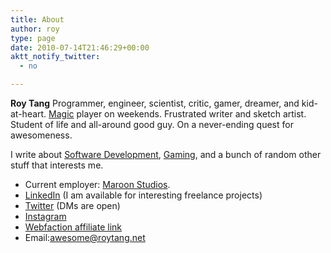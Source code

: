 ```yaml
---
title: About
author: roy
type: page
date: 2010-07-14T21:46:29+00:00
aktt_notify_twitter:
  - no

---
```

**Roy Tang** Programmer, engineer, scientist, critic, gamer, dreamer, and kid-at-heart. [Magic][1] player on weekends. Frustrated writer and sketch artist. Student of life and all-around good guy. On a never-ending quest for awesomeness.

I write about [Software Development][2], [Gaming][3], and a bunch of random other stuff that interests me.

  * Current employer: [Maroon Studios][4].
  * [LinkedIn][5] (I am available for interesting freelance projects)
  * [Twitter][6] (DMs are open)
  * [Instagram][7]
  * [Webfaction affiliate link][8]
  * Email:<awesome@roytang.net>

 [1]: http://dailymtg.com
 [2]: http://roytang.net/category/dev/
 [3]: http://roytang.net/category/gaming/
 [4]: https://maroonstudios.com/
 [5]: http://www.linkedin.com/in/roytang
 [6]: http://twitter.com/roytang
 [7]: https://www.instagram.com/roytang0400/
 [8]: https://www.webfaction.com/?aid=7808
